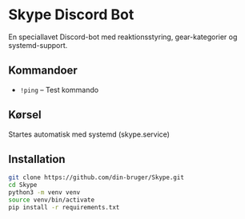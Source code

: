 # Skype Discord Bot

En speciallavet Discord-bot med reaktionsstyring, gear-kategorier og systemd-support.

## Kommandoer

- `!ping` – Test kommando

## Kørsel

Startes automatisk med systemd (skype.service)

## Installation

```bash
git clone https://github.com/din-bruger/Skype.git
cd Skype
python3 -m venv venv
source venv/bin/activate
pip install -r requirements.txt